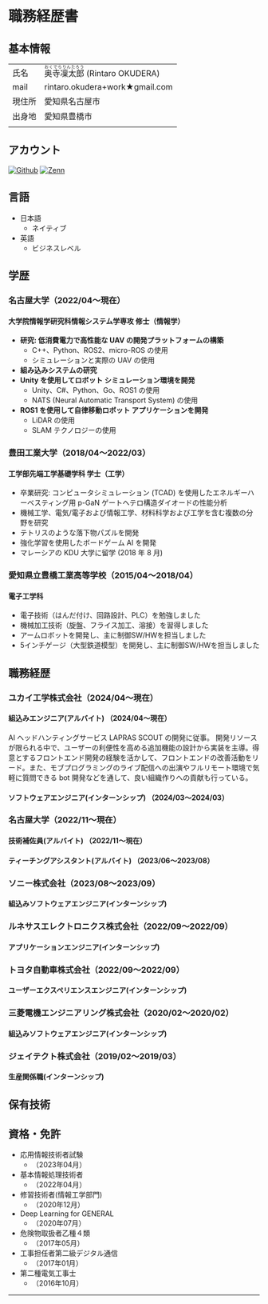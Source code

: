 # 職務経歴書

## 基本情報

|||
|--|--|
| 氏名 | <ruby><rb>奥寺凜太郎</rb><rt>おくでらりんたろう</rt></ruby> (Rintaro OKUDERA) |
| mail | rintaro.okudera+work★gmail.com|
| 現住所 | 愛知県名古屋市 |
| 出身地 | 愛知県豊橋市 |
|||

## アカウント
<p>
<a href="https://github.com/RIN-POKO" target="_blank"><img alt="Github" src="https://img.shields.io/badge/RIN-POKO-%2312100E.svg?&style=flat-square&logo=Github&logoColor=white" /></a>
<a href="https://zenn.dev/pokopokoomochi" target="_blank"><img alt="Zenn" src="https://img.shields.io/badge/pokopokoomochi-3EA8FF.svg?&style=flat-square&logo=Zenn&logoColor=white" /></a>
</p>

## 言語

- 日本語
  - ネイティブ
- 英語
  - ビジネスレベル

## 学歴

### 名古屋大学（2022/04〜現在）

#### 大学院情報学研究科情報システム学専攻 修士（情報学）

- **研究: 低消費電力で高性能な UAV の開発プラットフォームの構築**
  - C++、Python、ROS2、micro-ROS の使用
  - シミュレーションと実際の UAV の使用
- **組み込みシステムの研究**
- **Unity を使用してロボット シミュレーション環境を開発**
  - Unity、C#、Python、Go、ROS1 の使用
  - NATS (Neural Automatic Transport System) の使用
- **ROS1 を使用して自律移動ロボット アプリケーションを開発**
  - LiDAR の使用
  - SLAM テクノロジーの使用

### 豊田工業大学（2018/04〜2022/03）

#### 工学部先端工学基礎学科 学士（工学）

- 卒業研究: コンピュータシミュレーション (TCAD) を使用したエネルギーハーベスティング用 p-GaN ゲートヘテロ構造ダイオードの性能分析
- 機械工学、電気/電子および情報工学、材料科学および工学を含む複数の分野を研究
- テトリスのような落下物パズルを開発
- 強化学習を使用したボードゲーム AI を開発
- マレーシアの KDU 大学に留学 (2018 年 8 月)

### 愛知県立豊橋工業高等学校（2015/04〜2018/04）

#### 電子工学科

- 電子技術（はんだ付け、回路設計、PLC）を勉強しました
- 機械加工技術（旋盤、フライス加工、溶接）を習得しました
- アームロボットを開発し、主に制御SW/HWを担当しました
- 5インチゲージ（大型鉄道模型）を開発し、主に制御SW/HWを担当しました

## 職務経歴

### ユカイ工学株式会社（2024/04〜現在）

#### 組込みエンジニア(アルバイト) （2024/04〜現在）

AI ヘッドハンティングサービス LAPRAS SCOUT の開発に従事。
開発リソースが限られる中で、ユーザーの利便性を高める追加機能の設計から実装を主導。得意とするフロントエンド開発の経験を活かして、フロントエンドの改善活動をリード。また、モブプログラミングのライブ配信への出演やフルリモート環境で気軽に質問できる bot 開発などを通して、良い組織作りへの貢献も行っている。
  
#### ソフトウェアエンジニア(インターンシップ) （2024/03〜2024/03）

### 名古屋大学（2022/11〜現在）

#### 技術補佐員(アルバイト) （2022/11〜現在）


#### ティーチングアシスタント(アルバイト) （2023/06〜2023/08）

### ソニー株式会社（2023/08〜2023/09）

#### 組込みソフトウェアエンジニア(インターンシップ)

### ルネサスエレクトロニクス株式会社（2022/09〜2022/09）

#### アプリケーションエンジニア(インターンシップ)

### トヨタ自動車株式会社（2022/09〜2022/09）

#### ユーザーエクスペリエンスエンジニア(インターンシップ)

### 三菱電機エンジニアリング株式会社（2020/02〜2020/02）

#### 組込みソフトウェアエンジニア(インターンシップ)

### ジェイテクト株式会社（2019/02〜2019/03）

#### 生産関係職(インターンシップ)


<!-- ### LAPRAS株式会社（2021/03〜現在）
AI ヘッドハンティングサービス LAPRAS SCOUT の開発に従事。
開発リソースが限られる中で、ユーザーの利便性を高める追加機能の設計から実装を主導。得意とするフロントエンド開発の経験を活かして、フロントエンドの改善活動をリード。また、モブプログラミングのライブ配信への出演やフルリモート環境で気軽に質問できる bot 開発などを通して、良い組織作りへの貢献も行っている。

※ 2023/03〜2024/03まで育児休業を取得

- **プロジェクト規模：**
    - 平均 2〜5 人チームでのスクラム開発
- **プロジェクト詳細：**
    - Vue.js での SPA 開発
    - Python, Django での API 開発
    - ライブラリアップデートの仕組み作り
    - メールアドレス認証機能の構築
    - VuePress + esa によるドキュメントサイトの構築
    - E2Eテストの環境整備
- **その他：**
    - フロントエンド改善チームのリード（改善チームの組成、課題の整理・実装）
    - フロントエンド開発基盤の整備（ビジュアルリグレッションテスト、パフォーマンス計測基盤の導入など）
    - フロントエンド勉強会の主催
    - エンジニア採用（採用広報、選考活動） -->



## 保有技術

<!-- ### 言語
<p>
  <img alt="TypeScript" src="https://img.shields.io/badge/-TypeScript-007ACC?style=flat-square&logo=typescript&logoColor=white" />
  <img alt="JavaScript" src="https://img.shields.io/badge/-JavaScript-F7DF1E?style=flat-square&logo=JavaScript&logoColor=white" />
  <img alt="Ruby" src="https://img.shields.io/badge/-Ruby-CC342D?style=flat-square&logo=Ruby&logoColor=white" />
  <img alt="Python" src="https://img.shields.io/badge/-Python-3776AB?style=flat-square&logo=Python&logoColor=white" />
  <img alt="Elixir" src="https://img.shields.io/badge/-Elixir-4B275F?style=flat-square&logo=Elixir&logoColor=white" />
  <img alt="Kotlin" src="https://img.shields.io/badge/-Kotlin-0095D5?style=flat-square&logo=Kotlin&logoColor=white" />
  <img alt="Java" src="https://img.shields.io/badge/-Java-007396?style=flat-square&logo=Java&logoColor=white" />
</p>

### フレームワーク・その他
<p>
<img alt="Vue" src="https://img.shields.io/badge/-Vue.js-4FC08D?style=flat-square&logo=Vue.js&logoColor=white" />
  <img alt="React" src="https://img.shields.io/badge/-React-45b8d8?style=flat-square&logo=react&logoColor=white" />
 <img alt="Ruby-on-Rails" src="https://img.shields.io/badge/-Rails-CC0000?style=flat-square&logo=Ruby-on-Rails&logoColor=white" />
  <img alt="Django" src="https://img.shields.io/badge/-Django-092E20?style=flat-square&logo=Django&logoColor=white" />
 <img alt="Apollo" src="https://img.shields.io/badge/-Apollo%20GraphQL-311C87?style=flat-square&logo=apollo-graphql&logoColor=white" />
  <img alt="GraphQL" src="https://img.shields.io/badge/-GraphQL-E10098?style=flat-square&logo=graphql&logoColor=white" />
  <img alt="Firebase" src="https://img.shields.io/badge/-Firebase-FFCA28?style=flat-square&logo=Firebase&logoColor=white" />
  <img alt="Gatsby" src="https://img.shields.io/badge/-Gatsby-663399?style=flat-square&logo=Gatsby&logoColor=white" />
  <img alt="Vite" src="https://img.shields.io/badge/-Vite-646CFF?style=flat-square&logo=Vite&logoColor=white" />
  <img alt="Docker" src="https://img.shields.io/badge/-Docker-46a2f1?style=flat-square&logo=docker&logoColor=white" />
</p> -->

## 資格・免許

- 応用情報技術者試験
  - （2023年04月）
- 基本情報処理技術者
  - （2022年04月）
- 修習技術者(情報工学部門) 
  - （2020年12月）
- Deep Learning for GENERAL
  - （2020年07月）
- 危険物取扱者乙種４類
  - （2017年05月）
- 工事担任者第二級デジタル通信
  - （2017年01月）
- 第二種電気工事士
  - （2016年10月）

<!-- ## その他活動

### 趣味開発

- [Androidアプリ](https://play.google.com/store/apps/developer?id=OHMAE+Ryosuke)
- [Java/Androidライブラリ](https://search.maven.org/search?q=net.mm2d)

### ハッカソン

- [NTTドコモxTBS TV HACK DAY](http://www.tbs.co.jp/nd_tv_hack_day/)
  - 最優秀賞・ビジネス部門優秀賞
- [NTT西日本xTBS TV HACK DAY 2015](http://www.tbs.co.jp/nw_tv_hack_day_2015/)
  - 最優秀賞・テクノロジー部門優秀賞

### 執筆活動

- [Qiita](https://qiita.com/ryo_mm2d)
- Yahoo! JAPAN Tech Blog
  - [直感的なUI操作の実装ノウハウを紹介 〜 Yahoo!天気アプリリニューアル #Android開発](https://techblog.yahoo.co.jp/entry/20200311817921/)
  - [雨雲レーダー大幅アップデート 開発の舞台裏をエンジニア目線で紹介！ 〜 Yahoo!天気アプリ](https://techblog.yahoo.co.jp/entry/2021102530209844/)


## 意欲・興味
- フロントエンドだけではなくバックエンド・インフラなど新しい分野・技術への興味関心が強く、学習しながらアウトプットをすることが得意です
- ペアプロ・モブプロを積極的に取り入れ、チームで暗黙知の共有や、技術の継承を行っていきたいと思っています
- 開発に携わったサービスが、身近な人の生活をより良くしていく過程を肌で感じられる時、パフォーマンスが出せると感じています -->

---